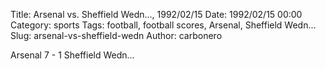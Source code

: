 Title: Arsenal vs. Sheffield Wedn…, 1992/02/15
Date: 1992/02/15 00:00
Category: sports
Tags: football, football scores, Arsenal, Sheffield Wedn…
Slug: arsenal-vs-sheffield-wedn
Author: carbonero


Arsenal 7 - 1 Sheffield Wedn…
